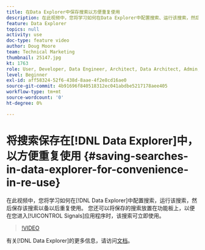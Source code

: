 ```yaml
---
title: 在Data Explorer中保存搜索以方便重复使用
description: 在此视频中，您将学习如何在Data Explorer中配置搜索、运行该搜索，然后保存该搜索以供稍后重复使用。 您还可以将保存的搜索放置在功能板上，以便在您进入信号应用程序时可立即使用。
feature: Data Explorer
topics: null
activity: use
doc-type: feature video
author: Doug Moore
team: Technical Marketing
thumbnail: 25147.jpg
kt: 1763
role: User, Developer, Data Engineer, Architect, Data Architect, Admin, Leader
level: Beginner
exl-id: aff58324-52f6-438d-8aae-4f2e8cd16ae0
source-git-commit: 4b91696f840518312ec041abdbe5217178aee405
workflow-type: tm+mt
source-wordcount: '0'
ht-degree: 0%

---
```


# 将搜索保存在[!DNL Data Explorer]中，以方便重复使用 {#saving-searches-in-data-explorer-for-convenience-in-re-use}

在此视频中，您将学习如何在[!DNL Data Explorer]中配置搜索，运行该搜索，然后保存该搜索以备以后重复使用。 您还可以将保存的搜索放置在功能板上，以便在您进入[!UICONTROL Signals]应用程序时，该搜索可立即使用。

>[!VIDEO](https://video.tv.adobe.com/v/25147/?quality=12)

有关[!DNL Data Explorer]的更多信息，请访问[文档](https://experiencecloud.adobe.com/resources/help/en_US/aam/data-explorer.html)。
